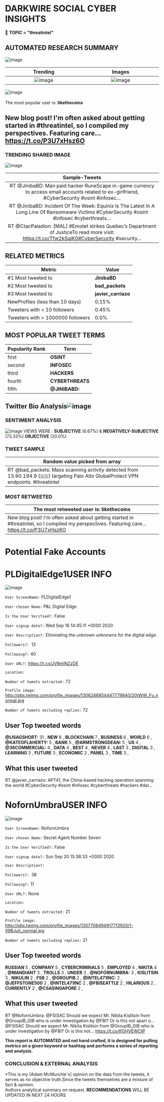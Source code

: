 # DARKWIRE SOCIAL CYBER INSIGHTS 
&#x1F34E; **TOPIC = "threatintel"**

## AUTOMATED RESEARCH SUMMARY
  ![image](darkLogo.png)   

|  Trending  |   Images | 
:-------------------------:|:-------------------------:
|  ![image](assets/threatintel/imageFile1.jpg)     <img width=200/> | ![image](assets/threatintel/imageFile2.jpg) <img width=200/> |   
 
 
![image](assets/threatintel/TWEETS.png)
<br></br>
The most popular user is: **likethecoins**  
 

## New blog post! I'm often asked about getting started in #threatintel, so I compiled my perspectives. Featuring care… https://t.co/P3U7xHsz6O 

  




### TRENDING SHARED IMAGE

![image](assets/threatintel/twitterPostedImage.png)



|                **Sample-Tweets**        |
| :-------------: |
| RT @JinibaBD: Man paid hacker RuneScape in-game currency to access email accounts related to ex-girlfriend, #CyberSecurity #osint #infosec… |
| RT @JinibaBD: Incident Of The Week: Equinix Is The Latest In A Long Line Of Ransomware Victims #CyberSecurity #osint #infosec #cyberthreats… |
| RT @CtacPaladion: [MAL] #Emotet strikes Quebec’s Department of JusticeTo read more visit: https://t.co/Tfw2kSqjK0#CyberSecurity #security… |

## RELATED METRICS<br>
| Metric | Value |
| ------------- | ------------- |
| #1 Most tweeted to  | **JinibaBD** |
| #2 Most tweeted to  | **bad_packets** |
| #3 Most tweeted to  | **javier_carriazo** |
| NewProfiles (less than 10 days) | 0.15%  |
| Tweeters with < 10 followers  | 0.45%|
| Tweeters with > 1000000 followers  | 0.0%  |



## MOST POPULAR TWEET TERMS 


| Popularity Rank  | Term |
| ------------- | ------------- |
| first  | **OSINT**  |
| second  | **INFOSEC**  |
| third  | **HACKERS** |
| fourth  | **CYBERTHREATS**  |
| fifth  | **@JINIBABD:**  |


## Twitter Bio Analysis![image](assets/threatintel/BIO.png)
### SENTIMENT ANALYSIS
![image](assets/threatintel/sentiment.png)
VIEWS WERE : **SUBJECTIVE**  (6.67%) & **NEGATIVELY-SUBJECTIVE** (73.33%) **OBJECTIVE** (20.0%)

### TWEET SAMPLE 
| Random value picked from array |
| ------------- |
|RT @bad_packets: Mass scanning activity detected from 13.90.194.9 (🇺🇸) targeting Palo Alto GlobalProtect VPN endpoints. #threatintel |

### MOST RETWEETED 

| The most retweeted user is: **likethecoins**  |
| ------------- |
| New blog post! I'm often asked about getting started in #threatintel, so I compiled my perspectives. Featuring care… https://t.co/P3U7xHsz6O |

# Potential Fake Accounts
 
# PLDigitalEdge1USER INFO
![image](http://pbs.twimg.com/profile_images/1306246854447779840/20tWW_Fv_normal.jpg)
 
`User ScreenName:` PLDigitalEdge1 
 
`User chosen Name:` P&L Digital Edge 
 
`Is the User Verified?:` False 
 
`User signup date?:` Wed Sep 16 14:45:11 +0000 2020 
 
`User Description?:` Eliminating the unknown unknowns for the digital edge. 
 
`Followers?: `13 
 
`Following?:` 40 
 
`User URL?:` https://t.co/JV8mINZzDE 
 
`Location:`  
 
`Number of tweets extracted`  : 72 
 
`Profile image:` http://pbs.twimg.com/profile_images/1306246854447779840/20tWW_Fv_normal.jpg 
 
`Number of tweets excluding replies:` 72 
 

 

 
## User Top tweeted words 
 
**@LISAGSHORT:** 31 , **NEW** 8 , **BLOCKCHAIN** 7 , **BUSINESS** 6 , **WORLD** 6 , **@KATEOFLAHERTY:** 5 , **BANK** 5 , **@ARMSTRONGDEAN:** 5 , **US** 4 , **@36COMMERCIAL:** 4 , **DATA** 4 , **BEST** 4 , **NEVER** 4 , **LAST** 3 , **DIGITAL** 3 , **LEARNING** 3 , **FUTURE** 3 , **ECONOMIC** 3 , **PANEL** 3 , **TIME** 3 , 
 
## What this user tweeted
 
RT @javier_carriazo: APT41, the China-based hacking operation spanning the world #CyberSecurity #osint #infosec #cyberthreats #hackers #dar…
 
# NofornUmbraUSER INFO
![image](http://pbs.twimg.com/profile_images/1307708494917713920/1-09BJuh_normal.jpg)
 
`User ScreenName:` NofornUmbra 
 
`User chosen Name:` Secret Agent Number Seven 
 
`Is the User Verified?:` False 
 
`User signup date?:` Sun Sep 20 15:38:33 +0000 2020 
 
`User Description?:`  
 
`Followers?: `38 
 
`Following?:` 11 
 
`User URL?:` None 
 
`Location:`  
 
`Number of tweets extracted`  : 21 
 
`Profile image:` http://pbs.twimg.com/profile_images/1307708494917713920/1-09BJuh_normal.jpg 
 
`Number of tweets excluding replies:` 21 
 

 

 
## User Top tweeted words 
 
**RUSSIAN** 5 , **COMPANY** 5 , **CYBERCRIMINALS** 5 , **EMPLOYED** 4 , **NIKITA** 4 , **@MANDIANT** 3 , **TROLLS** 3 , **UNDER** 3 , **@NOFORNUMBRA:** 3 , **KISLITSIN** 3 , **NIKULIN** 2 , **FSB** 2 , **@GROUPIB** 2 , **@INTEL471INC:** 2 , **@JEFFSTONE500** 2 , **@INTEL471INC** 2 , **@FBISEATTLE** 2 , **HILARIOUS** 2 , **CURRENTLY** 2 , **@CSASINGAPORE** 2 , 
 
## What this user tweeted
 
RT @NofornUmbra: @FSISAC Should we expect Mr. Nikita Kislitsin from @GroupIB_GIB who is under investigation by @FBI? Or is this not apart o…@FSISAC Should we expect Mr. Nikita Kislitsin from @GroupIB_GIB who is under investigation by @FBI? Or is this not… https://t.co/tfGHVEWCtP
 

<b> This report is AUTOMATED and not hand crafted, it is designed for pulling metrics on a given keyword or hashtag and performs a series of reporting and analysis.</b>  
### CONCLUSION & EXTERNAL ANALYSIS

*This is my [Adam McMurchie`s] opinion on the data from the tweets, it serves as no objective truth.Since the tweets themselves are a mixture of fact & opinion.<br>
Authors analytical summary on request.
**RECOMMENDATIONS** WILL BE UPDATED IN NEXT  24 HOURS <br>